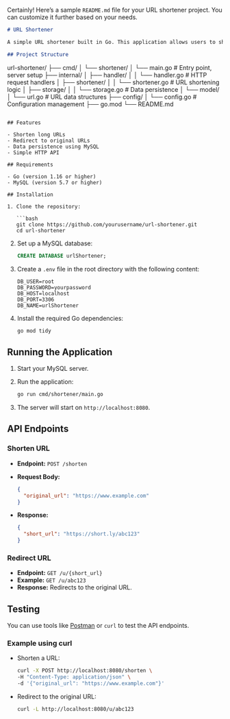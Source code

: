 Certainly! Here’s a sample `README.md` file for your URL shortener project. You can customize it further based on your needs.

```markdown
# URL Shortener

A simple URL shortener built in Go. This application allows users to shorten long URLs and redirect them to their original destinations. It uses a MySQL database for data persistence.

## Project Structure
```

url-shortener/
├── cmd/
│ └── shortener/
│ └── main.go # Entry point, server setup
├── internal/
│ ├── handler/
│ │ └── handler.go # HTTP request handlers
│ ├── shortener/
│ │ └── shortener.go # URL shortening logic
│ ├── storage/
│ │ └── storage.go # Data persistence
│ └── model/
│ └── url.go # URL data structures
├── config/
│ └── config.go # Configuration management
├── go.mod
└── README.md

````

## Features

- Shorten long URLs
- Redirect to original URLs
- Data persistence using MySQL
- Simple HTTP API

## Requirements

- Go (version 1.16 or higher)
- MySQL (version 5.7 or higher)

## Installation

1. Clone the repository:

   ```bash
   git clone https://github.com/yourusername/url-shortener.git
   cd url-shortener
````

2. Set up a MySQL database:

   ```sql
   CREATE DATABASE urlShortener;
   ```

3. Create a `.env` file in the root directory with the following content:

   ```plaintext
   DB_USER=root
   DB_PASSWORD=yourpassword
   DB_HOST=localhost
   DB_PORT=3306
   DB_NAME=urlShortener
   ```

4. Install the required Go dependencies:

   ```bash
   go mod tidy
   ```

## Running the Application

1. Start your MySQL server.
2. Run the application:

   ```bash
   go run cmd/shortener/main.go
   ```

3. The server will start on `http://localhost:8080`.

## API Endpoints

### Shorten URL

- **Endpoint:** `POST /shorten`
- **Request Body:**

  ```json
  {
    "original_url": "https://www.example.com"
  }
  ```

- **Response:**

  ```json
  {
    "short_url": "https://short.ly/abc123"
  }
  ```

### Redirect URL

- **Endpoint:** `GET /u/{short_url}`
- **Example:** `GET /u/abc123`
- **Response:** Redirects to the original URL.

## Testing

You can use tools like [Postman](https://www.postman.com) or `curl` to test the API endpoints.

### Example using curl

- Shorten a URL:

  ```bash
  curl -X POST http://localhost:8080/shorten \
  -H "Content-Type: application/json" \
  -d '{"original_url": "https://www.example.com"}'
  ```

- Redirect to the original URL:

  ```bash
  curl -L http://localhost:8080/u/abc123
  ```

```

```
